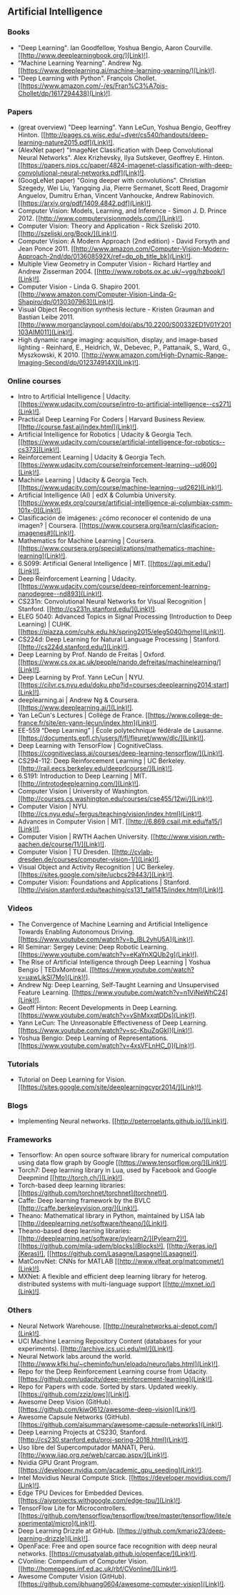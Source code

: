 
## Artificial Intelligence ##

### Books ###

- "Deep Learning". Ian Goodfellow, Yoshua Bengio, Aaron Courville. [[http://www.deeplearningbook.org/](Link)!].  
- "Machine Learning Yearning". Andrew Ng. [[https://www.deeplearning.ai/machine-learning-yearning/](Link)!].  
- "Deep Learning with Python". François Chollet. [[https://www.amazon.com/-/es/Fran%C3%A7ois-Chollet/dp/1617294438](Link)!].

### Papers ###

- (great overview) "Deep learning". Yann LeCun, Yoshua Bengio, Geoffrey Hinton. [[http://pages.cs.wisc.edu/~dyer/cs540/handouts/deep-learning-nature2015.pdf](Link)!].  
- (AlexNet paper) "ImageNet Classification with Deep Convolutional Neural Networks". Alex Krizhevsky, Ilya Sutskever, Geoffrey E. Hinton. [[https://papers.nips.cc/paper/4824-imagenet-classification-with-deep-convolutional-neural-networks.pdf](Link)!].  
- (GoogLeNet paper) "Going deeper with convolutions". Christian Szegedy, Wei Liu, Yangqing Jia, Pierre Sermanet, Scott Reed, Dragomir Anguelov, Dumitru Erhan, Vincent Vanhoucke, Andrew Rabinovich. [[https://arxiv.org/pdf/1409.4842.pdf](Link)!].  
- Computer Vision: Models, Learning, and Inference - Simon J. D. Prince 2012. [[http://www.computervisionmodels.com/](Link)!].  
- Computer Vision: Theory and Application - Rick Szeliski 2010. [[http://szeliski.org/Book/](Link)!].  
- Computer Vision: A Modern Approach (2nd edition) - David Forsyth and Jean Ponce 2011. [[http://www.amazon.com/Computer-Vision-Modern-Approach-2nd/dp/013608592X/ref=dp_ob_title_bk](Link)!].  
- Multiple View Geometry in Computer Vision - Richard Hartley and Andrew Zisserman 2004. [[http://www.robots.ox.ac.uk/~vgg/hzbook/](Link)!].  
- Computer Vision - Linda G. Shapiro 2001. [[http://www.amazon.com/Computer-Vision-Linda-G-Shapiro/dp/0130307963](Link)!].  
- Visual Object Recognition synthesis lecture - Kristen Grauman and Bastian Leibe 2011. [[http://www.morganclaypool.com/doi/abs/10.2200/S00332ED1V01Y201103AIM011](Link)!].  
- High dynamic range imaging: acquisition, display, and image-based lighting - Reinhard, E., Heidrich, W., Debevec, P., Pattanaik, S., Ward, G., Myszkowski, K 2010. [[http://www.amazon.com/High-Dynamic-Range-Imaging-Second/dp/012374914X](Link)!].

### Online courses ###

- Intro to Artificial Intelligence | Udacity. [[https://www.udacity.com/course/intro-to-artificial-intelligence--cs271](Link)!].  
- Practical Deep Learning For Coders | Harvard Business Review. [[http://course.fast.ai/index.html](Link)!].  
- Artificial Intelligence for Robotics | Udacity & Georgia Tech. [[https://www.udacity.com/course/artificial-intelligence-for-robotics--cs373](Link)!].  
- Reinforcement Learning | Udacity & Georgia Tech. [[https://www.udacity.com/course/reinforcement-learning--ud600](Link)!].  
- Machine Learning | Udacity & Georgia Tech. [[https://www.udacity.com/course/machine-learning--ud262](Link)!].  
- Artificial Intelligence (AI) | edX & Columbia University. [[https://www.edx.org/course/artificial-intelligence-ai-columbiax-csmm-101x-0](Link)!].  
- Clasificación de imágenes: ¿cómo reconocer el contenido de una imagen? | Coursera. [[https://www.coursera.org/learn/clasificacion-imagenes#](Link)!].  
- Mathematics for Machine Learning | Coursera. [[https://www.coursera.org/specializations/mathematics-machine-learning](Link)!].  
- 6.S099: Artificial General Intelligence | MIT. [[https://agi.mit.edu/](Link)!].  
- Deep Reinforcement Learning | Udacity. [[https://www.udacity.com/course/deep-reinforcement-learning-nanodegree--nd893](Link)!].  
- CS231n: Convolutional Neural Networks for Visual Recognition | Stanford. [[http://cs231n.stanford.edu/](Link)!].  
- ELEG 5040: Advanced Topics in Signal Processing (Introduction to Deep Learning) | CUHK. [[https://piazza.com/cuhk.edu.hk/spring2015/eleg5040/home](Link)!].  
- CS224d: Deep Learning for Natural Language Processing | Stanford. [[http://cs224d.stanford.edu/](Link)!].  
- Deep Learning by Prof. Nando de Freitas | Oxford. [[https://www.cs.ox.ac.uk/people/nando.defreitas/machinelearning/](Link)!].  
- Deep Learning by Prof. Yann LeCun | NYU. [[https://cilvr.cs.nyu.edu/doku.php?id=courses:deeplearning2014:start](Link)!].  
- deeplearning.ai | Andrew Ng & Coursera. [[https://www.deeplearning.ai/](Link)!].  
- Yan LeCun's Lectures | Collège de France. [[https://www.college-de-france.fr/site/en-yann-lecun/index.htm](Link)!].  
- EE-559 “Deep Learning” | École polytechnique fédérale de Lausanne. [[https://documents.epfl.ch/users/f/fl/fleuret/www/dlc/](Link)!].  
- Deep Learning with TensorFlow | CognitiveClass. [[https://cognitiveclass.ai/courses/deep-learning-tensorflow/](Link)!].  
- CS294-112: Deep Reinforcement Learning | UC Berkeley. [[http://rail.eecs.berkeley.edu/deeprlcourse/](Link)!].  
- 6.S191: Introduction to Deep Learning | MIT. [[http://introtodeeplearning.com/](Link)!].  
- Computer Vision | University of Washington. [[http://courses.cs.washington.edu/courses/cse455/12wi/](Link)!].  
- Computer Vision | NYU. [[http://cs.nyu.edu/~fergus/teaching/vision/index.html](Link)!].  
- Advances in Computer Vision | MIT. [[http://6.869.csail.mit.edu/fa15/](Link)!].  
- Computer Vision | RWTH Aachen University. [[http://www.vision.rwth-aachen.de/course/11/](Link)!].  
- Computer Vision | TU Dresden. [[http://cvlab-dresden.de/courses/computer-vision-1/](Link)!].  
- Visual Object and Activity Recognition | UC Berkeley. [[https://sites.google.com/site/ucbcs29443/](Link)!].  
- Computer Vision: Foundations and Applications | Stanford. [[http://vision.stanford.edu/teaching/cs131_fall1415/index.html](Link)!].

### Videos ###

- The Convergence of Machine Learning and Artificial Intelligence Towards Enabling Autonomous Driving. [[https://www.youtube.com/watch?v=b_lBL2yhU5A](Link)!].  
- RI Seminar: Sergey Levine: Deep Robotic Learning. [[https://www.youtube.com/watch?v=eKaYnXQUb2g](Link)!].  
- The Rise of Artificial Intelligence through Deep Learning | Yoshua Bengio | TEDxMontreal. [[https://www.youtube.com/watch?v=uawLjkSI7Mo](Link)!].  
- Andrew Ng: Deep Learning, Self-Taught Learning and Unsupervised Feature Learning. [[https://www.youtube.com/watch?v=n1ViNeWhC24](Link)!].  
- Geoff Hinton: Recent Developments in Deep Learning. [[https://www.youtube.com/watch?v=vShMxxqtDDs](Link)!].  
- Yann LeCun: The Unreasonable Effectiveness of Deep Learning. [[https://www.youtube.com/watch?v=sc-KbuZqGkI](Link)!].  
- Yoshua Bengio: Deep Learning of Representations. [[https://www.youtube.com/watch?v=4xsVFLnHC_0](Link)!].

### Tutorials ###

- Tutorial on Deep Learning for Vision. [[https://sites.google.com/site/deeplearningcvpr2014/](Link)!].

### Blogs ###

- Implementing Neural networks. [[http://peterroelants.github.io/](Link)!].

### Frameworks ###

- Tensorflow: An open source software library for numerical computation using data flow graph by Google [[https://www.tensorflow.org/](Link)!].  
- Torch7: Deep learning library in Lua, used by Facebook and Google Deepmind [[http://torch.ch/](Link)!].  
- Torch-based deep learning libraries: [[https://github.com/torchnet/torchnet](torchnet)!].  
- Caffe: Deep learning framework by the BVLC [[http://caffe.berkeleyvision.org/](Link)!].  
- Theano: Mathematical library in Python, maintained by LISA lab [[http://deeplearning.net/software/theano/](Link)!].  
- Theano-based deep learning libraries: [[http://deeplearning.net/software/pylearn2/](Pylearn2)!], [[https://github.com/mila-udem/blocks](Blocks)!], [[http://keras.io/](Keras)!], [[https://github.com/Lasagne/Lasagne](Lasagne)!].  
- MatConvNet: CNNs for MATLAB [[http://www.vlfeat.org/matconvnet/](Link)!].  
- MXNet: A flexible and efficient deep learning library for heterog. distributed systems with multi-language support [[http://mxnet.io/](Link)!].

### Others ###

- Neural Network Warehouse. [[http://neuralnetworks.ai-depot.com/](Link)!].  
- UCI Machine Learning Repository Content (databases for your experiments). [[http://archive.ics.uci.edu/ml/](Link)!].  
- Neural Network labs around the world. [[http://www.kfki.hu/~cheminfo/hun/eloado/neuro/labs.html](Link)!].  
- Repo for the Deep Reinforcement Learning course from Udacity. [[https://github.com/udacity/deep-reinforcement-learning](Link)!].  
- Repo for Papers with code. Sorted by stars. Updated weekly. [[https://github.com/zziz/pwc](Link)!].  
- Awesome Deep Vision (GitHub). [[https://github.com/kjw0612/awesome-deep-vision](Link)!].  
- Awesome Capsule Networks (GitHub). [[https://github.com/aisummary/awesome-capsule-networks](Link)!].  
- Deep Learning Projects at CS230, Stanford. [[http://cs230.stanford.edu/proj-spring-2018.html](Link)!].  
- Uso libre del Supercomputador MANATI, Perú. [[http://www.iiap.org.pe/web/carcap.aspx/](Link)!].  
- Nvidia GPU Grant Program. [[https://developer.nvidia.com/academic_gpu_seeding](Link)!].  
- Intel Movidius Neural Compute Stick. [[https://developer.movidius.com/](Link)!].  
- Edge TPU Devices for Embedded Devices. [[https://aiyprojects.withgoogle.com/edge-tpu/](Link)!].  
- TensorFlow Lite for Microcontrollers. [[https://github.com/tensorflow/tensorflow/tree/master/tensorflow/lite/experimental/micro](Link)!].  
- Deep Learning Drizzle at GitHub. [[https://github.com/kmario23/deep-learning-drizzle](Link)!].  
- OpenFace: Free and open source face recognition with deep neural networks. [[https://cmusatyalab.github.io/openface/](Link)!].  
- CVonline: Compendium of Computer Vision. [[http://homepages.inf.ed.ac.uk/rbf/CVonline/](Link)!].  
- Awesome Computer Vision (GitHub). [[https://github.com/jbhuang0604/awesome-computer-vision](Link)!].

